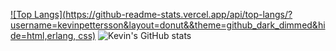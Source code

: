 [![Top Langs](https://github-readme-stats.vercel.app/api/top-langs/?username=kevinpettersson&layout=donut&&theme=github_dark_dimmed&hide=html,erlang, css)](https://github.com/anuraghazra/github-readme-stats)
![Kevin's GitHub stats](https://github-readme-stats.vercel.app/api?username=kevinpettersson&show_icons=true&theme=github_dark_dimmed)
